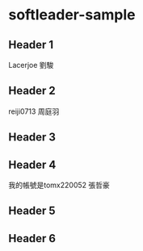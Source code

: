 # softleader-sample

## Header 1
Lacerjoe 劉駿


## Header 2
reiji0713 周庭羽

## Header 3


## Header 4
 我的帳號是tomx220052
張哲豪
## Header 5


## Header 6
